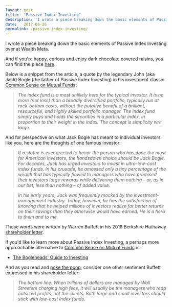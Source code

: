```yaml
---
layout: post
title:  "Passive Index Investing"
description: 'I wrote a piece breaking down the basic elements of Passive Index Investing over at Wealth Meta.'
date:   2017-06-26
permalink: /passive-index-investing/
---
```


I wrote a piece breaking down the basic elements of Passive Index Investing over at Wealth Meta. 

And if you're happy, curious and enjoy dark chocolate covered raisins, you can find the piece [here](https://goo.gl/XSviRZ).

Below is a snippet from the article, a quote by the legendary John (aka Jack) Bogle (the father of Passive Index Investing) in his investment classic <a href="https://www.amazon.com/gp/product/0470138130/ref=as_li_tl?ie=UTF8&camp=1789&creative=9325&creativeASIN=0470138130&linkCode=as2&tag=gilbertindex-20&linkId=56c03e88b986ed612e3cb40dccd02e52">Common Sense on Mutual Funds</a><img src="//ir-na.amazon-adsystem.com/e/ir?t=gilbertindex-20&l=am2&o=1&a=0470138130" width="1" height="1" border="0" alt="" style="border:none !important; margin:0px !important;" />:

> *The index fund is a most unlikely hero for the typical investor. It is no more (nor less) than a broadly diversified portfolio, typically run at rock-bottom costs, without the putative benefit of a brilliant, resourceful, and highly skilled portfolio manager. The index fund simply buys and holds the securities in a particular index, in proportion to their weight in the index. The concept is simplicity writ large.*

And for perspective on what Jack Bogle has meant to individual investors like you, here are the thoughts of one famous investor: 

> *If a statue is ever erected to honor the person who has done the most for American investors, the handsdown
choice should be Jack Bogle. For decades, Jack has urged investors to invest in ultra-low-cost index funds.
In his crusade, he amassed only a tiny percentage of the wealth that has typically flowed to managers who have
promised their investors large rewards while delivering them nothing – or, as in our bet, less than nothing – of
added value.*

> *In his early years, Jack was frequently mocked by the investment-management industry. Today,
however, he has the satisfaction of knowing that he helped millions of investors realize far better returns on their
savings than they otherwise would have earned. He is a hero to them and to me.*

These words were written by Warren Buffett in his 2016 Berkshire Hathaway [shareholder letter](http://www.berkshirehathaway.com/letters/2016ltr.pdf).

If you'd like to learn more about Passive Index Investing, a perhaps more approachable alternative to <a href="https://www.amazon.com/gp/product/0470138130/ref=as_li_tl?ie=UTF8&camp=1789&creative=9325&creativeASIN=0470138130&linkCode=as2&tag=gilbertindex-20&linkId=56c03e88b986ed612e3cb40dccd02e52">Common Sense on Mutual Funds</a><img src="//ir-na.amazon-adsystem.com/e/ir?t=gilbertindex-20&l=am2&o=1&a=0470138130" width="1" height="1" border="0" alt="" style="border:none !important; margin:0px !important;" /> is: <br> 

* <a href="https://www.amazon.com/gp/product/1118921283/ref=as_li_tl?ie=UTF8&camp=1789&creative=9325&creativeASIN=1118921283&linkCode=as2&tag=gilbertindex-20&linkId=e9f9b8abd63e9325b6c6fd489b6ca8a4">The Bogleheads' Guide to Investing</a><img src="//ir-na.amazon-adsystem.com/e/ir?t=gilbertindex-20&l=am2&o=1&a=1118921283" width="1" height="1" border="0" alt="" style="border:none !important; margin:0px !important;" />

And as you read and [poke the poop](http://www.nytimes.com/2013/12/29/business/the-merchant-of-just-be-happy.html), consider one other sentiment Buffett expressed in his shareholder letter:

> *The bottom line: When trillions of dollars are managed by Wall Streeters charging high fees, it will usually be the managers who reap outsized profits, not the clients. Both large and small investors should stick with low-cost index funds.*
